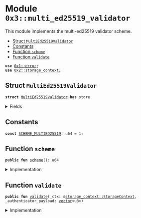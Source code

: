
<a name="0x3_multi_ed25519_validator"></a>

# Module `0x3::multi_ed25519_validator`

This module implements the multi-ed25519 validator scheme.


-  [Struct `MultiEd25519Validator`](#0x3_multi_ed25519_validator_MultiEd25519Validator)
-  [Constants](#@Constants_0)
-  [Function `scheme`](#0x3_multi_ed25519_validator_scheme)
-  [Function `validate`](#0x3_multi_ed25519_validator_validate)


<pre><code><b>use</b> <a href="">0x1::error</a>;
<b>use</b> <a href="">0x2::storage_context</a>;
</code></pre>



<a name="0x3_multi_ed25519_validator_MultiEd25519Validator"></a>

## Struct `MultiEd25519Validator`



<pre><code><b>struct</b> <a href="multi_ed25519_validator.md#0x3_multi_ed25519_validator_MultiEd25519Validator">MultiEd25519Validator</a> <b>has</b> store
</code></pre>



<details>
<summary>Fields</summary>


<dl>
<dt>
<code>dummy_field: bool</code>
</dt>
<dd>

</dd>
</dl>


</details>

<a name="@Constants_0"></a>

## Constants


<a name="0x3_multi_ed25519_validator_SCHEME_MULTIED25519"></a>



<pre><code><b>const</b> <a href="multi_ed25519_validator.md#0x3_multi_ed25519_validator_SCHEME_MULTIED25519">SCHEME_MULTIED25519</a>: u64 = 1;
</code></pre>



<a name="0x3_multi_ed25519_validator_scheme"></a>

## Function `scheme`



<pre><code><b>public</b> <b>fun</b> <a href="multi_ed25519_validator.md#0x3_multi_ed25519_validator_scheme">scheme</a>(): u64
</code></pre>



<details>
<summary>Implementation</summary>


<pre><code><b>public</b> <b>fun</b> <a href="multi_ed25519_validator.md#0x3_multi_ed25519_validator_scheme">scheme</a>(): u64 {
   <a href="multi_ed25519_validator.md#0x3_multi_ed25519_validator_SCHEME_MULTIED25519">SCHEME_MULTIED25519</a>
}
</code></pre>



</details>

<a name="0x3_multi_ed25519_validator_validate"></a>

## Function `validate`



<pre><code><b>public</b> <b>fun</b> <a href="multi_ed25519_validator.md#0x3_multi_ed25519_validator_validate">validate</a>(_ctx: &<a href="_StorageContext">storage_context::StorageContext</a>, _authenticator_payload: <a href="">vector</a>&lt;u8&gt;)
</code></pre>



<details>
<summary>Implementation</summary>


<pre><code><b>public</b> <b>fun</b> <a href="multi_ed25519_validator.md#0x3_multi_ed25519_validator_validate">validate</a>(_ctx: &StorageContext, _authenticator_payload: <a href="">vector</a>&lt;u8&gt;){
   //TODO
   <b>abort</b> std::error::not_implemented(1)
}
</code></pre>



</details>
